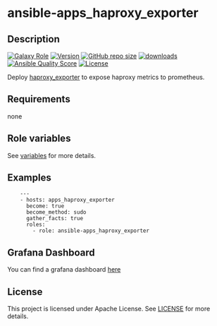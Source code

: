 # ansible-apps_haproxy_exporter

## Description

[![Galaxy Role](https://img.shields.io/badge/galaxy-apps_haproxy_exporter-purple?style=flat)](https://galaxy.ansible.com/lotusnoir/apps_haproxy_exporter)
[![Version](https://img.shields.io/github/release/lotusnoir/ansible-apps_haproxy_exporter.svg)](https://github.com/lotusnoir/ansible-apps_haproxy_exporter/releases/latest)
[![GitHub repo size](https://img.shields.io/github/repo-size/lotusnoir/ansible-apps_haproxy_exporter?color=orange&style=flat)](https://galaxy.ansible.com/lotusnoir/apps_haproxy_exporter)
[![downloads](https://img.shields.io/ansible/role/d/56091)](https://galaxy.ansible.com/lotusnoir/apps_haproxy_exporter)
[![Ansible Quality Score](https://img.shields.io/ansible/quality/56091)](https://galaxy.ansible.com/lotusnoir/apps_haproxy_exporter)
[![License](https://img.shields.io/badge/license-Apache--2.0-brightgreen?style=flat)](https://opensource.org/licenses/Apache-2.0)

Deploy [haproxy_exporter](https://github.com/prometheus/haproxy_exporter) to expose haproxy metrics to prometheus.

## Requirements

none

## Role variables

See [variables](/defaults/main.yml) for more details.

## Examples

        ---
        - hosts: apps_haproxy_exporter
          become: true
          become_method: sudo
          gather_facts: true
          roles:
            - role: ansible-apps_haproxy_exporter

## Grafana Dashboard

You can find a grafana dashboard [here](https://grafana.com/grafana/dashboards/13572)

## License

This project is licensed under Apache License. See [LICENSE](/LICENSE) for more details.

